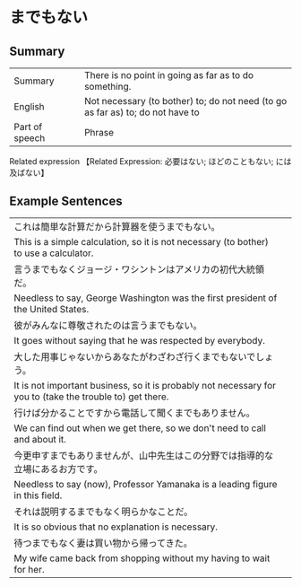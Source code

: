 # までもない

## Summary

<table><tr>   <td>Summary<td>   <td>There is no point in going as far as to do something.</td><tr><tr>   <td>English<td>   <td>Not necessary (to bother) to; do not need (to go as far as) to; do not have to</td><tr><tr>   <td>Part of speech<td>   <td>Phrase</td><tr></table><tr>   <td>Related expression<td>   <td>【Related Expression: 必要はない; ほどのこともない; には及ばない】</td><tr></table></table>

## Example Sentences

<table><tr><td>これは簡単な計算だから計算器を使うまでもない。<td><tr><tr><td>This is a simple calculation, so it is not necessary (to bother) to use a calculator.<td><tr><tr><td>言うまでもなくジョージ・ワシントンはアメリカの初代大統領だ。<td><tr><tr><td>Needless to say, George Washington was the first president of the United States.<td><tr><tr><td>彼がみんなに尊敬されたのは言うまでもない。<td><tr><tr><td>It goes without saying that he was respected by everybody.<td><tr><tr><td>大した用事じゃないからあなたがわざわざ行くまでもないでしょう。<td><tr><tr><td>It is not important business, so it is probably not necessary for you to (take the trouble to) get there.<td><tr><tr><td>行けば分かることですから電話して聞くまでもありません。<td><tr><tr><td>We can find out when we get there, so we don't need to call and about it.<td><tr><tr><td>今更申すまでもありませんが、山中先生はこの分野では指導的な立場にあるお方です。<td><tr><tr><td>Needless to say (now), Professor Yamanaka is a leading figure in this field.<td><tr><tr><td>それは説明するまでもなく明らかなことだ。<td><tr><tr><td>It is so obvious that no explanation is necessary.<td><tr><tr><td>待つまでもなく妻は買い物から帰ってきた。<td><tr><tr><td>My wife came back from shopping without my having to wait for her.<td><tr></table>

